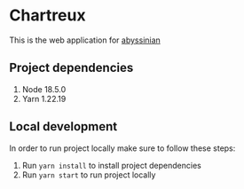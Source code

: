 # Chartreux

This is the web application for [abyssinian](http://github.com/oswalth/abyssinian)

## Project dependencies

1. Node 18.5.0
2. Yarn 1.22.19

## Local development

In order to run project locally make sure to follow these steps:

1. Run `yarn install` to install project dependencies
2. Run `yarn start` to run project locally
